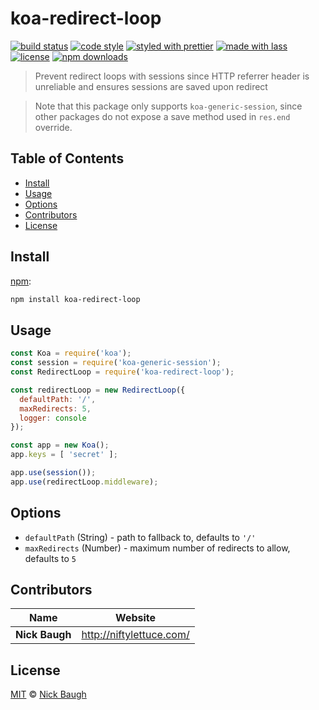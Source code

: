 # koa-redirect-loop

[![build status](https://github.com/ladjs/koa-redirect-loop/actions/workflows/ci.yml/badge.svg)](https://github.com/ladjs/koa-redirect-loop/actions/workflows/ci.yml)
[![code style](https://img.shields.io/badge/code_style-XO-5ed9c7.svg)](https://github.com/sindresorhus/xo)
[![styled with prettier](https://img.shields.io/badge/styled_with-prettier-ff69b4.svg)](https://github.com/prettier/prettier)
[![made with lass](https://img.shields.io/badge/made_with-lass-95CC28.svg)](https://lass.js.org)
[![license](https://img.shields.io/github/license/ladjs/koa-redirect-loop.svg)](LICENSE)
[![npm downloads](https://img.shields.io/npm/dt/koa-redirect-loop.svg)](https://npm.im/koa-redirect-loop)

> Prevent redirect loops with sessions since HTTP referrer header is unreliable and ensures sessions are saved upon redirect

> Note that this package only supports `koa-generic-session`, since other packages do not expose a save method used in `res.end` override.


## Table of Contents

* [Install](#install)
* [Usage](#usage)
* [Options](#options)
* [Contributors](#contributors)
* [License](#license)


## Install

[npm][]:

```sh
npm install koa-redirect-loop
```


## Usage

```js
const Koa = require('koa');
const session = require('koa-generic-session');
const RedirectLoop = require('koa-redirect-loop');

const redirectLoop = new RedirectLoop({
  defaultPath: '/',
  maxRedirects: 5,
  logger: console
});

const app = new Koa();
app.keys = [ 'secret' ];

app.use(session());
app.use(redirectLoop.middleware);
```


## Options

* `defaultPath` (String) - path to fallback to, defaults to `'/'`
* `maxRedirects` (Number) - maximum number of redirects to allow, defaults to `5`


## Contributors

| Name           | Website                    |
| -------------- | -------------------------- |
| **Nick Baugh** | <http://niftylettuce.com/> |


## License

[MIT](LICENSE) © [Nick Baugh](http://niftylettuce.com/)


##

[npm]: https://www.npmjs.com/
